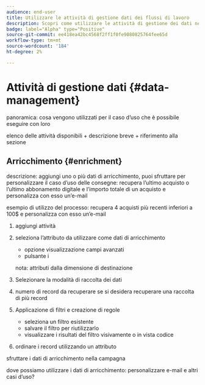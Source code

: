 ```yaml
---
audience: end-user
title: Utilizzare le attività di gestione dati dei flussi di lavoro
description: Scopri come utilizzare le attività di gestione dei dati nei flussi di lavoro web Adobe Campaign
badge: label="Alpha" type="Positive"
source-git-commit: ee418ea42bc4568f2ff1f0fe9080825764fee65d
workflow-type: tm+mt
source-wordcount: '184'
ht-degree: 2%

---
```


# Attività di gestione dati {#data-management}

panoramica: cosa vengono utilizzati per il caso d’uso che è possibile eseguire con loro

elenco delle attività disponibili + descrizione breve + riferimento alla sezione

## Arricchimento {#enrichment}

descrizione: aggiungi uno o più dati di arricchimento, puoi sfruttare per personalizzare il caso d’uso delle consegne: recupera l’ultimo acquisto o l’ultimo abbonamento digitale e l’importo totale di un acquisto e personalizza con esso un’e-mail

esempio di utilizzo del processo: recupera 4 acquisti più recenti inferiori a 100$ e personalizza con esso un’e-mail
1. aggiungi attività
1. seleziona l’attributo da utilizzare come dati di arricchimento

   + opzione visualizzazione campi avanzati
   + pulsante i

   nota: attributi dalla dimensione di destinazione

1. Selezionare la modalità di raccolta dei dati
1. numero di record da recuperare se si desidera recuperare una raccolta di più record
1. Applicazione di filtri e creazione di regole

   + seleziona un filtro esistente
   + salvare il filtro per riutilizzarlo
   + visualizzare i risultati del filtro visivamente o in vista codice

1. ordinare i record utilizzando un attributo

sfruttare i dati di arricchimento nella campagna

dove possiamo utilizzare i dati di arricchimento: personalizzare e-mail e altri casi d’uso?
